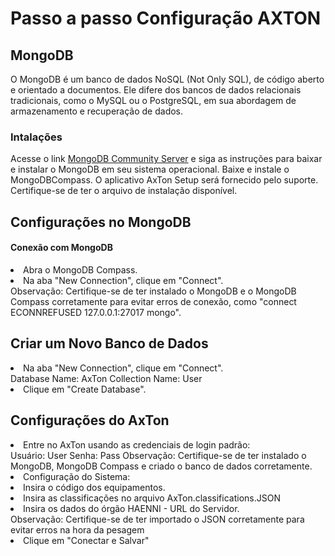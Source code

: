 # Passo a passo Configuração AXTON

## MongoDB
O MongoDB é um banco de dados NoSQL (Not Only SQL), de código aberto e orientado a documentos. 
Ele difere dos bancos de dados relacionais tradicionais, como o MySQL ou o PostgreSQL, em sua abordagem de armazenamento 
e recuperação de dados.

### Intalações﻿

<deflist collapsible="true">
    <def title="Instalação do MongoDB" collapsible="true" default-state="expanded">
Acesse o link <a href="https://www.mongodb.com/try/download/community">MongoDB Community Server</a> e siga as instruções para baixar e instalar o MongoDB em seu sistema operacional. </def>
</deflist>
<deflist collapsible="true">
    <def title="Instalação do MongoDB Compass" collapsible="true" default-state="expanded">
Baixe e instale o <a href="https://www.mongodb.com/try/download/community"></a>MongoDBCompass. </def>
</deflist>

<deflist collapsible="true">
    <def title="Instalação do Aplicativo AxTon Setup" collapsible="true" default-state="expanded">
O aplicativo AxTon Setup será fornecido pelo suporte. Certifique-se de ter o arquivo de instalação disponível. </def>
</deflist>

## Configurações no MongoDB
#### Conexão com MongoDB

<list type="decimal" start="1">
<li>Abra o MongoDB Compass.
<list type="alpha-lower" >
<li>Na aba "New Connection", clique em "Connect".
</li>
</list>
</li>
</list>

<warning>
Observação: Certifique-se de ter instalado o MongoDB e o MongoDB Compass corretamente para evitar erros de conexão, como "connect ECONNREFUSED 127.0.0.1:27017 mongo".
</warning>


## Criar um Novo Banco de Dados
<list type="decimal" start="1">
<li>Na aba "New Connection", clique em "Connect".</li>
</list>

<sample  title="Mongo">
Database Name: AxTon
Collection Name: User

</sample>

<list type="decimal" start="2">
<li>Clique em "Create Database".</li>
</list>

## Configurações do AxTon

<list type="decimal" start="1">
<li> Entre no AxTon usando as credenciais de login padrão:
<list type="alpha-lower" >
</list>
</li>
</list>
<sample>
Usuário: User
Senha: Pass
</sample>
<warning>
Observação: Certifique-se de ter instalado o MongoDB, MongoDB Compass e criado o banco de dados corretamente.</warning>

<list type="decimal" start="2">
<li> Configuração do Sistema: 
<list type="alpha-lower" >
<li>Insira o código dos equipamentos. 
</li>
<li>Insira as classificações no arquivo AxTon.classifications.JSON
</li>
<li>Insira os dados do órgão HAENNI - URL do Servidor.
</li>
</list>
</li>
</list>
<tip>
Observação: Certifique-se de ter importado o JSON corretamente para evitar erros na hora da pesagem</tip>


<list type="decimal" start="3">
<li> Clique em "Conectar e Salvar"  </li>
</list>